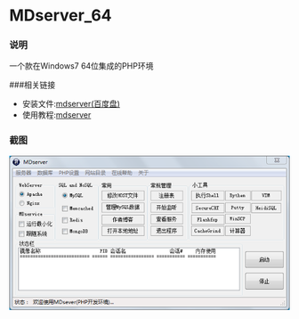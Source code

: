# MDserver_64

### 说明
一个款在Windows7 64位集成的PHP环境

###相关链接
- 安装文件:[mdserver(百度盘)](http://pan.baidu.com/s/1qW3Gwos)
- 使用教程:[mdserver](http://midoks.github.io/2015/02/24/mdserver-mac.html)

### 截图
[![screen_1.png](/images/screen_1.png)](/images/screen_1.png)